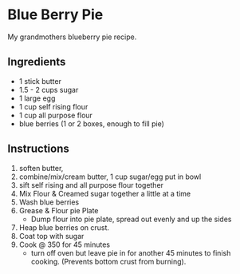 # Blue Berry Pie

My grandmothers blueberry pie recipe. 

## Ingredients 

* 1 stick butter
* 1.5 - 2 cups sugar
* 1 large egg
* 1 cup self rising flour
* 1 cup all purpose flour
* blue berries (1 or 2 boxes, enough to fill pie)


## Instructions

1. soften butter, 
1. combine/mix/cream butter, 1 cup sugar/egg put in bowl
1. sift self rising and all purpose flour together
1. Mix Flour & Creamed sugar together a little at a time
1. Wash blue berries
1. Grease & Flour pie Plate
	* Dump flour into pie plate, spread out evenly and up the sides
1. Heap blue berries on crust.
1. Coat top with sugar
1. Cook @ 350 for 45 minutes
	* turn off oven but leave pie in for another 45 minutes to finish cooking. (Prevents bottom crust from burning).


